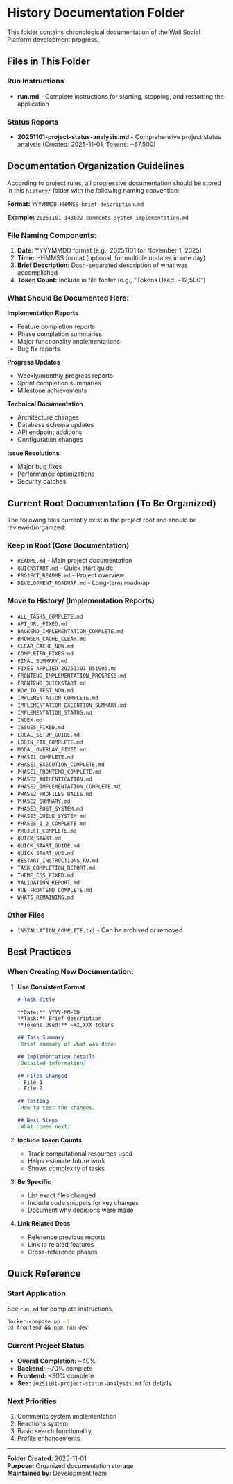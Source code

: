 # History Documentation Folder

This folder contains chronological documentation of the Wall Social Platform development progress.

## Files in This Folder

### Run Instructions
- **run.md** - Complete instructions for starting, stopping, and restarting the application

### Status Reports
- **20251101-project-status-analysis.md** - Comprehensive project status analysis (Created: 2025-11-01, Tokens: ~67,500)

## Documentation Organization Guidelines

According to project rules, all progressive documentation should be stored in this `history/` folder with the following naming convention:

**Format:** `YYYYMMDD-HHMMSS-brief-description.md`

**Example:** `20251101-143022-comments-system-implementation.md`

### File Naming Components:
1. **Date:** YYYYMMDD format (e.g., 20251101 for November 1, 2025)
2. **Time:** HHMMSS format (optional, for multiple updates in one day)
3. **Brief Description:** Dash-separated description of what was accomplished
4. **Token Count:** Include in file footer (e.g., "Tokens Used: ~12,500")

### What Should Be Documented Here:

**Implementation Reports**
- Feature completion reports
- Phase completion summaries
- Major functionality implementations
- Bug fix reports

**Progress Updates**
- Weekly/monthly progress reports
- Sprint completion summaries
- Milestone achievements

**Technical Documentation**
- Architecture changes
- Database schema updates
- API endpoint additions
- Configuration changes

**Issue Resolutions**
- Major bug fixes
- Performance optimizations
- Security patches

## Current Root Documentation (To Be Organized)

The following files currently exist in the project root and should be reviewed/organized:

### Keep in Root (Core Documentation)
- `README.md` - Main project documentation
- `QUICKSTART.md` - Quick start guide
- `PROJECT_README.md` - Project overview
- `DEVELOPMENT_ROADMAP.md` - Long-term roadmap

### Move to History/ (Implementation Reports)
- `ALL_TASKS_COMPLETE.md`
- `API_URL_FIXED.md`
- `BACKEND_IMPLEMENTATION_COMPLETE.md`
- `BROWSER_CACHE_CLEAR.md`
- `CLEAR_CACHE_NOW.md`
- `COMPLETED_FIXES.md`
- `FINAL_SUMMARY.md`
- `FIXES_APPLIED_20251101_051905.md`
- `FRONTEND_IMPLEMENTATION_PROGRESS.md`
- `FRONTEND_QUICKSTART.md`
- `HOW_TO_TEST_NOW.md`
- `IMPLEMENTATION_COMPLETE.md`
- `IMPLEMENTATION_EXECUTION_SUMMARY.md`
- `IMPLEMENTATION_STATUS.md`
- `INDEX.md`
- `ISSUES_FIXED.md`
- `LOCAL_SETUP_GUIDE.md`
- `LOGIN_FIX_COMPLETE.md`
- `MODAL_OVERLAY_FIXED.md`
- `PHASE1_COMPLETE.md`
- `PHASE1_EXECUTION_COMPLETE.md`
- `PHASE1_FRONTEND_COMPLETE.md`
- `PHASE2_AUTHENTICATION.md`
- `PHASE2_IMPLEMENTATION_COMPLETE.md`
- `PHASE2_PROFILES_WALLS.md`
- `PHASE2_SUMMARY.md`
- `PHASE3_POST_SYSTEM.md`
- `PHASE3_QUEUE_SYSTEM.md`
- `PHASES_1_2_COMPLETE.md`
- `PROJECT_COMPLETE.md`
- `QUICK_START.md`
- `QUICK_START_GUIDE.md`
- `QUICK_START_VUE.md`
- `RESTART_INSTRUCTIONS_RU.md`
- `TASK_COMPLETION_REPORT.md`
- `THEME_CSS_FIXED.md`
- `VALIDATION_REPORT.md`
- `VUE_FRONTEND_COMPLETE.md`
- `WHATS_REMAINING.md`

### Other Files
- `INSTALLATION_COMPLETE.txt` - Can be archived or removed

## Best Practices

### When Creating New Documentation:

1. **Use Consistent Format**
   ```markdown
   # Task Title
   
   **Date:** YYYY-MM-DD
   **Task:** Brief description
   **Tokens Used:** ~XX,XXX tokens
   
   ## Task Summary
   [Brief summary of what was done]
   
   ## Implementation Details
   [Detailed information]
   
   ## Files Changed
   - File 1
   - File 2
   
   ## Testing
   [How to test the changes]
   
   ## Next Steps
   [What comes next]
   ```

2. **Include Token Counts**
   - Track computational resources used
   - Helps estimate future work
   - Shows complexity of tasks

3. **Be Specific**
   - List exact files changed
   - Include code snippets for key changes
   - Document why decisions were made

4. **Link Related Docs**
   - Reference previous reports
   - Link to related features
   - Cross-reference phases

## Quick Reference

### Start Application
See `run.md` for complete instructions.

```bash
docker-compose up -d
cd frontend && npm run dev
```

### Current Project Status
- **Overall Completion:** ~40%
- **Backend:** ~70% complete
- **Frontend:** ~30% complete
- **See:** `20251101-project-status-analysis.md` for details

### Next Priorities
1. Comments system implementation
2. Reactions system
3. Basic search functionality
4. Profile enhancements

---

**Folder Created:** 2025-11-01  
**Purpose:** Organized documentation storage  
**Maintained by:** Development team
